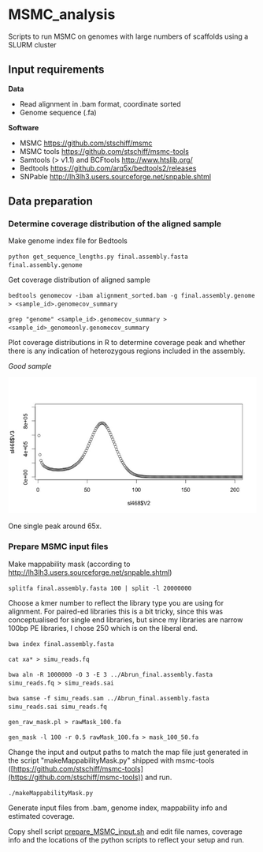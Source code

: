 # MSMC_analysis
Scripts to run MSMC on genomes with large numbers of scaffolds using a SLURM cluster

## Input requirements

**Data**

- Read alignment in .bam format, coordinate sorted
- Genome sequence (.fa)

**Software**

- MSMC https://github.com/stschiff/msmc 
- MSMC tools https://github.com/stschiff/msmc-tools
- Samtools (> v1.1) and BCFtools http://www.htslib.org/
- Bedtools https://github.com/arq5x/bedtools2/releases
- SNPable http://lh3lh3.users.sourceforge.net/snpable.shtml

## Data preparation

### Determine coverage distribution of the aligned sample

Make genome index file for Bedtools

`python get_sequence_lengths.py final.assembly.fasta final.assembly.genome`

Get coverage distribution of aligned sample

`bedtools genomecov -ibam alignment_sorted.bam -g final.assembly.genome > <sample_id>.genomecov_summary`

`grep "genome" <sample_id>.genomecov_summary > <sample_id>_genomeonly.genomecov_summary`

Plot coverage distributions in R to determine coverage peak and whether there is any indication of heterozygous regions included in the assembly. 

_Good sample_

![SL468_coverage.jpeg](SL468_coverage.jpeg)

One single peak around 65x.

### Prepare MSMC input files

Make mappability mask (according to http://lh3lh3.users.sourceforge.net/snpable.shtml)

`splitfa final.assembly.fasta 100 | split -l 20000000`

Choose a kmer number to reflect the library type you are using for alignment. For paired-ed libraries this is a bit tricky, since this was conceptualised for single end libraries, but since my libraries are narrow 100bp PE libraries, I chose 250 which is on the liberal end.

`bwa index final.assembly.fasta`

`cat xa* > simu_reads.fq`

`bwa aln -R 1000000 -O 3 -E 3 ../Abrun_final.assembly.fasta simu_reads.fq > simu_reads.sai`

`bwa samse -f simu_reads.sam ../Abrun_final.assembly.fasta simu_reads.sai simu_reads.fq`

`gen_raw_mask.pl > rawMask_100.fa`

`gen_mask -l 100 -r 0.5 rawMask_100.fa > mask_100_50.fa`

Change the input and output paths to match the map file just generated in the script "makeMappabilityMask.py" shipped with msmc-tools ([https://github.com/stschiff/msmc-tools](https://github.com/stschiff/msmc-tools)) and run.

`./makeMappabilityMask.py`

Generate input files from .bam, genome index, mappability info and estimated coverage.

Copy shell script [prepare_MSMC_input.sh](prepare_MSMC_input.sh) and edit file names, coverage info and the locations of the python scripts to reflect your setup and run.
